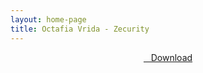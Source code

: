 ```yaml
---
layout: home-page
title: Octafia Vrida - Zecurity
---
```


<center>
<a href="https://drive.google.com/uc?authuser=0&id=1-4FsK6OaIPoLJz2NkqlDk3eUSu55x4t9&export=download" ><i class="fa fa-caret-down" aria-hidden="true"></i>&nbsp; &nbsp;Download</a>
</center>
